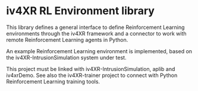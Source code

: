 # iv4XR RL Environment library

This library defines a general interface to define Reinforcement Learning environments through the
iv4XR framework and a connector to work with remote Reinforcement Learning agents in Python.

An example Reinforcement Learning environment is implemented, based on the iv4XR-IntrusionSimulation
system under test.

This project must be linked with iv4XR-IntrusionSimulation, aplib and iv4xrDemo.
See also the iv4XR-trainer project to connect with Python Reinforcement Learning training tools.